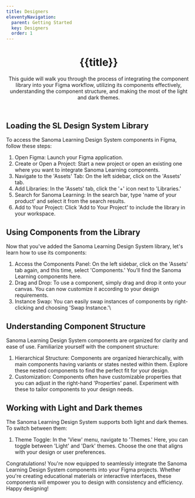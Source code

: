 ```yaml
---
title: Designers
eleventyNavigation:
  parent: Getting Started
  key: Designers
  order: 1
---
```

<header class="ds-tokens__main-heading">
<div class="ds-tokens__heading-wrapper">
  <h1 class="ds-heading-1">{{title}}</h1>
  <p class="ds-tokens__heading-description">
  This guide will walk you through the process of integrating the component library into your Figma workflow, utilizing its components effectively, understanding the component structure, and making the most of the light and dark themes.
  </p>
</div>
</header>

<section class="ds-subpage-section">

<div class="ds-subpage-section__wrapper">

<section>

## Loading the SL Design System Library

To access the Sanoma Learning Design System components in Figma, follow these steps:

1. Open Figma: Launch your Figma application.
1. Create or Open a Project: Start a new project or open an existing one where you want to integrate Sanoma Learning components.
1. Navigate to the 'Assets' Tab: On the left sidebar, click on the 'Assets' tab.
1. Add Libraries: In the 'Assets' tab, click the '+' icon next to 'Libraries.'
1. Search for Sanoma Learning: In the search bar, type 'name of your product' and select it from the search results.
1. Add to Your Project: Click 'Add to Your Project' to include the library in your workspace.
</section>

<section>

## Using Components from the Library

Now that you've added the Sanoma Learning Design System library, let's learn how to use its components:

1. Access the Components Panel: On the left sidebar, click on the 'Assets' tab again, and this time, select 'Components.' You'll find the Sanoma Learning components here.
1. Drag and Drop: To use a component, simply drag and drop it onto your canvas. You can now customize it according to your design requirements.
1. Instance Swap: You can easily swap instances of components by right-clicking and choosing 'Swap Instance.'\

</section>

<section>

## Understanding Component Structure

Sanoma Learning Design System components are organized for clarity and ease of use. Familiarize yourself with the component structure:

1. Hierarchical Structure: Components are organized hierarchically, with main components having variants or states nested within them. Explore these nested components to find the perfect fit for your design.
1. Customization: Components often have customizable properties that you can adjust in the right-hand 'Properties' panel. Experiment with these to tailor components to your design needs.

</section>
<section>

## Working with Light and Dark themes

The Sanoma Learning Design System supports both light and dark themes. To switch between them:

1. Theme Toggle: In the 'View' menu, navigate to 'Themes.' Here, you can toggle between 'Light' and 'Dark' themes. Choose the one that aligns with your design or user preferences.

Congratulations! You're now equipped to seamlessly integrate the Sanoma Learning Design System components into your Figma projects. Whether you're creating educational materials or interactive interfaces, these components will empower you to design with consistency and efficiency. Happy designing!

</section>
</div>

</section>
